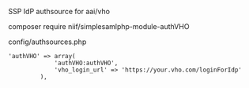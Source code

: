 SSP IdP authsource for aai/vho

composer require niif/simplesamlphp-module-authVHO

config/authsources.php

```
'authVHO' => array(
             'authVHO:authVHO',
             'vho_login_url' => 'https://your.vho.com/loginForIdp'
         ),
```